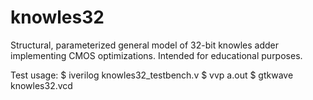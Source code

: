 # knowles32
Structural, parameterized general model of 32-bit knowles adder implementing CMOS optimizations.
Intended for educational purposes. 

Test usage:
  $ iverilog knowles32_testbench.v
  $ vvp a.out
  $ gtkwave knowles32.vcd